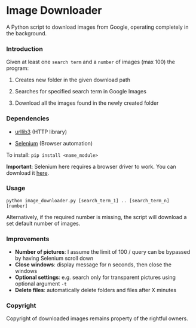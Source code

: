 # Image Downloader

A Python script to download images from Google, operating completely in the background. 

### Introduction

Given at least one <code>search term</code> and a <code>number</code> of images (max 100) the program:

1. Creates new folder in the given download path

2. Searches for specified search term in Google Images

3. Download all the images found in the newly created folder

### Dependencies

* [urllib3](https://github.com/urllib3/urllib3) (HTTP library)

* [Selenium](https://github.com/asweigart/pyperclip) (Browser automation)

To install: <code>pip install <name_module></code>
  
**Important**: Selenium here requires a browser driver to work. You can download it [here](https://www.seleniumhq.org/download/).

### Usage

<code>python image_downloader.py [search_term_1] .. [search_term_n] [number]  </code>

Alternatively, if the required number is missing, the script will download a set default number of images. 

### Improvements
 
* **Number of pictures**: I assume the limit of 100 / query can be bypassed by having Selenium scroll down  
* **Close windows**: display message for n seconds, then close the windows 
* **Optional settings**: e.g. search only for transparent pictures using optional argument `-t`
* **Delete files**: automatically delete folders and files after X minutes

### Copyright

Copyright of downloaded images remains property of the rightful owners.
